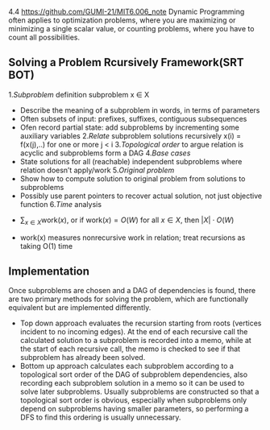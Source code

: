 4.4 https://github.com/GUMI-21/MIT6.006_note
Dynamic Programming often applies to optimization problems, where you are maximizing or minimizing a single scalar value, or counting problems, where you have to count all possibilities.
## Solving a Problem Rcursively Framework(SRT BOT)
1.*Subproblem* definition   subproblem x $\in$ X
+ Describe the meaning of a subproblem in words, in terms of parameters
+ Often subsets of input: prefixes, suffixes, contiguous subsequences
+ Ofen record partial state: add subproblems by incrementing some auxiliary variables
2.*Relate* subproblem solutions recursively  x(i) = f(x(j),..) for one or more j < i
3.*Topological order* to argue relation is acyclic and subproblems form a DAG
4.*Base cases*
+ State solutions for all (reachable) independent subproblems where relation doesn’t apply/work
5.*Original problem*
+ Show how to compute solution to original problem from solutions to subproblems 
+ Possibly use parent pointers to recover actual solution, not just objective function
6.*Time* analysis
- $\sum_{x\in X} \text{work}(x)$, or if $\text{work}(x) = O(W)$ for all $x \in X$, then $|X| \cdot O(W)$
+ work(x) measures nonrecursive work in relation; treat recursions as taking O(1) time
## Implementation
Once subproblems are chosen and a DAG of dependencies is found, there are two primary methods for solving the problem, which are functionally equivalent but are implemented differently.
+ Top down
approach evaluates the recursion starting from roots (vertices incident to no incoming edges). At the end of each recursive call the calculated solution to a subproblem is recorded into a memo, while at the start of each recursive call, the memo is checked to see if that subproblem has already been solved.
+ Bottom up
approach calculates each subproblem according to a topological sort order of the DAG of subproblem dependencies, also recording each subproblem solution in a memo so it can be used to solve later subproblems. Usually subproblems are constructed so that a topological sort order is obvious, especially when subproblems only depend on subproblems having smaller parameters, so performing a DFS to find this ordering is usually unnecessary.
